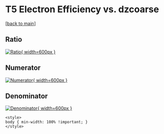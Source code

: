 # T5 Electron Efficiency vs. dzcoarse

[[back to main](./)]



## Ratio

[![Ratio](../mtv/var/T5_11_eff_dzcoarse.png){ width=600px }](../mtv/var/T5_11_eff_dzcoarse.pdf)

## Numerator

[![Numerator](../mtv/num/T5_11_eff_dzcoarse_num0.png){ width=600px }](../mtv/num/T5_11_eff_dzcoarse_num0.pdf)

## Denominator

[![Denominator](../mtv/den/T5_11_eff_dzcoarse_den.png){ width=600px }](../mtv/den/T5_11_eff_dzcoarse_den.pdf)


``` {=html}
<style>
body { min-width: 100% !important; }
</style>
```
